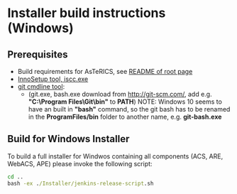 # Installer build instructions (Windows)

## Prerequisites

* Build requirements for AsTeRICS, see [README of root page](/README.md)
* [InnoSetup tool, iscc.exe](http://www.jrsoftware.org/isinfo.php)
* [git cmdline tool](http://git-scm.com/):
  * (git.exe, bash.exe download from http://git-scm.com/, add e.g. **"C:\Program Files\Git\bin"** to **PATH**)
    NOTE: Windows 10 seems to have an built in **"bash"** command, so the git bash has to be renamed in the
		**ProgramFiles/bin** folder to another name, e.g. **git-bash.exe**

## Build for Windows Installer

To build a full installer for Windwos containing all components (ACS, ARE, WebACS, APE) please invoke the following script:

```cmd
cd ..
bash -ex ./Installer/jenkins-release-script.sh
```
